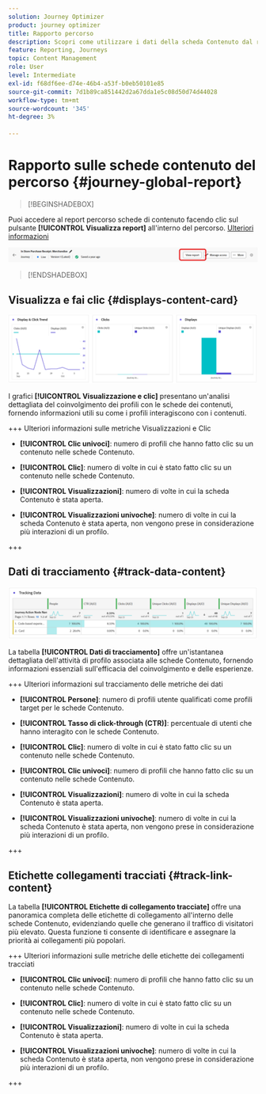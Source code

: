 ```yaml
---
solution: Journey Optimizer
product: journey optimizer
title: Rapporto percorso
description: Scopri come utilizzare i dati della scheda Contenuto dal rapporto percorso
feature: Reporting, Journeys
topic: Content Management
role: User
level: Intermediate
exl-id: f68df6ee-d74e-46b4-a53f-b0eb50101e85
source-git-commit: 7d1b89ca851442d2a67dda1e5c08d50d74d44028
workflow-type: tm+mt
source-wordcount: '345'
ht-degree: 3%

---
```


# Rapporto sulle schede contenuto del percorso {#journey-global-report}

>[!BEGINSHADEBOX]

Puoi accedere al report percorso schede di contenuto facendo clic sul pulsante **[!UICONTROL Visualizza report]** all&#39;interno del percorso. [Ulteriori informazioni](report-gs-cja.md)

![](assets/report-access-jo.png)

>[!ENDSHADEBOX]

## Visualizza e fai clic {#displays-content-card}

![](assets/content-card-jo-display.png)

I grafici **[!UICONTROL Visualizzazione e clic]** presentano un&#39;analisi dettagliata del coinvolgimento dei profili con le schede dei contenuti, fornendo informazioni utili su come i profili interagiscono con i contenuti.

+++ Ulteriori informazioni sulle metriche Visualizzazioni e Clic

* **[!UICONTROL Clic univoci]**: numero di profili che hanno fatto clic su un contenuto nelle schede Contenuto.

* **[!UICONTROL Clic]**: numero di volte in cui è stato fatto clic su un contenuto nelle schede Contenuto.

* **[!UICONTROL Visualizzazioni]**: numero di volte in cui la scheda Contenuto è stata aperta.

* **[!UICONTROL Visualizzazioni univoche]**: numero di volte in cui la scheda Contenuto è stata aperta, non vengono prese in considerazione più interazioni di un profilo.

+++

## Dati di tracciamento {#track-data-content}

![](assets/code-based-tracking-data.png)

La tabella **[!UICONTROL Dati di tracciamento]** offre un&#39;istantanea dettagliata dell&#39;attività di profilo associata alle schede Contenuto, fornendo informazioni essenziali sull&#39;efficacia del coinvolgimento e delle esperienze.

+++ Ulteriori informazioni sul tracciamento delle metriche dei dati

* **[!UICONTROL Persone]**: numero di profili utente qualificati come profili target per le schede Contenuto.

* **[!UICONTROL Tasso di click-through (CTR)]**: percentuale di utenti che hanno interagito con le schede Contenuto.

* **[!UICONTROL Clic]**: numero di volte in cui è stato fatto clic su un contenuto nelle schede Contenuto.

* **[!UICONTROL Clic univoci]**: numero di profili che hanno fatto clic su un contenuto nelle schede Contenuto.

* **[!UICONTROL Visualizzazioni]**: numero di volte in cui la scheda Contenuto è stata aperta.

* **[!UICONTROL Visualizzazioni univoche]**: numero di volte in cui la scheda Contenuto è stata aperta, non vengono prese in considerazione più interazioni di un profilo.

+++

## Etichette collegamenti tracciati {#track-link-content}

La tabella **[!UICONTROL Etichette di collegamento tracciate]** offre una panoramica completa delle etichette di collegamento all&#39;interno delle schede Contenuto, evidenziando quelle che generano il traffico di visitatori più elevato. Questa funzione ti consente di identificare e assegnare la priorità ai collegamenti più popolari.

+++ Ulteriori informazioni sulle metriche delle etichette dei collegamenti tracciati

* **[!UICONTROL Clic univoci]**: numero di profili che hanno fatto clic su un contenuto nelle schede Contenuto.

* **[!UICONTROL Clic]**: numero di volte in cui è stato fatto clic su un contenuto nelle schede Contenuto.

* **[!UICONTROL Visualizzazioni]**: numero di volte in cui la scheda Contenuto è stata aperta.

* **[!UICONTROL Visualizzazioni univoche]**: numero di volte in cui la scheda Contenuto è stata aperta, non vengono prese in considerazione più interazioni di un profilo.

+++
